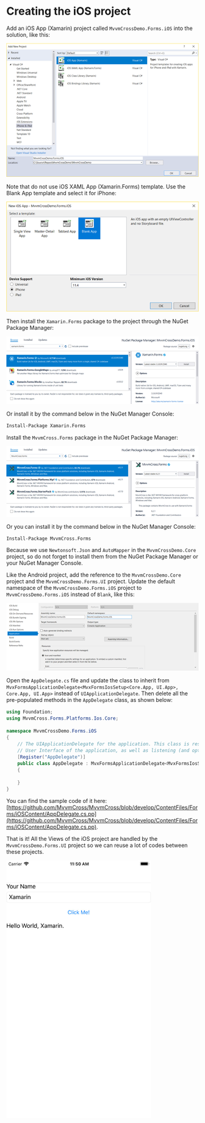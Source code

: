 # Creating the iOS project

Add an iOS App \(Xamarin\) project called `MvvmCrossDemo.Forms.iOS` into the solution, like this:

![](../../.gitbook/assets/image%20%2857%29.png)

Note that do not use iOS XAML App \(Xamarin.Forms\) template. Use the Blank App template and select it for iPhone:

![](../../.gitbook/assets/image%20%2837%29.png)

Then install the `Xamarin.Forms` package to the project through the NuGet Package Manager:

![](../../.gitbook/assets/image%20%287%29.png)

Or install it by the command below in the NuGet Manager Console:

```bash
Install-Package Xamarin.Forms
```

Install the `MvvmCross.Forms` package in the NuGet Package Manager:

![](../../.gitbook/assets/image%20%281%29.png)

Or you can install it by the command below in the NuGet Manager Console:

```bash
Install-Package MvvmCross.Forms
```

Because we use `Newtonsoft.Json` and `AutoMapper` in the `MvvmCrossDemo.Core` project, so do not forget to install them from the NuGet Package Manager or your NuGet Manager Console.

Like the Android project, add the reference to the `MvvmCrossDemo.Core` project and the `MvvmCrossDemo.Forms.UI` project. Update the default namespace of the `MvvmCrossDemo.Forms.iOS` project to `MvvmCrossDemo.Forms.iOS` instead of `Blank`, like this:

![](../../.gitbook/assets/image%20%284%29.png)

Open the `AppDelegate.cs` file and update the class to inherit from `MvxFormsApplicationDelegate<MvxFormsIosSetup<Core.App, UI.App>, Core.App, UI.App>` instead of `UIApplicationDelegate`. Then delete all the pre-populated methods in the `AppDelegate` class, as shown below:

```csharp
using Foundation;
using MvvmCross.Forms.Platforms.Ios.Core;

namespace MvvmCrossDemo.Forms.iOS
{
    // The UIApplicationDelegate for the application. This class is responsible for launching the
    // User Interface of the application, as well as listening (and optionally responding) to application events from iOS.
    [Register("AppDelegate")]
    public class AppDelegate : MvxFormsApplicationDelegate<MvxFormsIosSetup<Core.App, UI.App>, Core.App, UI.App>
    {

    }
}
```

You can find the sample code of it here: [https://github.com/MvvmCross/MvvmCross/blob/develop/ContentFiles/Forms/iOSContent/AppDelegate.cs.pp](https://github.com/MvvmCross/MvvmCross/blob/develop/ContentFiles/Forms/iOSContent/AppDelegate.cs.pp).

That is it! All the Views of the iOS project are handled by the `MvvmCrossDemo.Forms.UI` project so we can reuse a lot of codes between these projects.

![](../../.gitbook/assets/image%20%2812%29.png)

